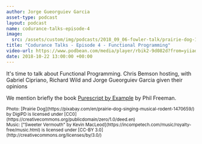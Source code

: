 ```yaml
---
author: Jorge Gueorguiev Garcia
asset-type: podcast
layout: podcast
name: codurance-talks-episode-4
image: 
  src: /assets/custom/img/podcasts/2018_09_06-fowler-talk/prairie-dog-1470659_1280.jpg
title: "Codurance Talks - Episode 4 - Functional Programming"
video-url: https://www.podbean.com/media/player/rbik2-9d082d?from=yiiadmin&download=1&version=1&vjs=1&skin=1&auto=0&share=1&fonts=Helvetica&download=1&rtl=0
date: 2018-10-22 13:00:00 +00:00
---
```


It's time to talk about Functional Programming. Chris Bemson hosting, with Gabriel Cipriano, Richard Wild and Jorge Gueorguiev Garcia given their opinions

We mention briefly the book [Purescript by Example](https://leanpub.com/purescript) by Phil Freeman.


<sub>
Photo: [Prairie Dog](https://pixabay.com/en/prairie-dog-singing-musical-rodent-1470659/) by DigiPD is licensed under [CC0](https://creativecommons.org/publicdomain/zero/1.0/deed.en)
<br/>Music: ["Sweeter Vermouth" by Kevin MacLeod](https://incompetech.com/music/royalty-free/music.html) is licensed under [CC-BY 3.0](http://creativecommons.org/licenses/by/3.0/)
</sub>
